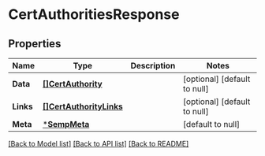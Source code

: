 # CertAuthoritiesResponse

## Properties
Name | Type | Description | Notes
------------ | ------------- | ------------- | -------------
**Data** | [**[]CertAuthority**](CertAuthority.md) |  | [optional] [default to null]
**Links** | [**[]CertAuthorityLinks**](CertAuthorityLinks.md) |  | [optional] [default to null]
**Meta** | [***SempMeta**](SempMeta.md) |  | [default to null]

[[Back to Model list]](../README.md#documentation-for-models) [[Back to API list]](../README.md#documentation-for-api-endpoints) [[Back to README]](../README.md)

